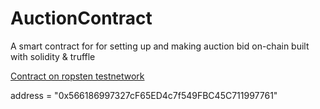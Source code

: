 # AuctionContract
A smart contract for for setting up and making auction bid on-chain built with solidity &amp; truffle 

[Contract on ropsten testnetwork](https://ropsten.etherscan.io/address/0x566186997327cF65ED4c7f549FBC45C711997761)

address = "0x566186997327cF65ED4c7f549FBC45C711997761"

